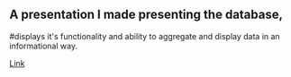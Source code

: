 ## A presentation I made presenting the database, 
#displays it's functionality and ability to aggregate and display data in an informational way.

[Link](https://docs.google.com/presentation/d/18me1UbMutnbW2FPiFXwVsYCyDpO201zemmdYASZnEWQ/edit?usp=sharing)
